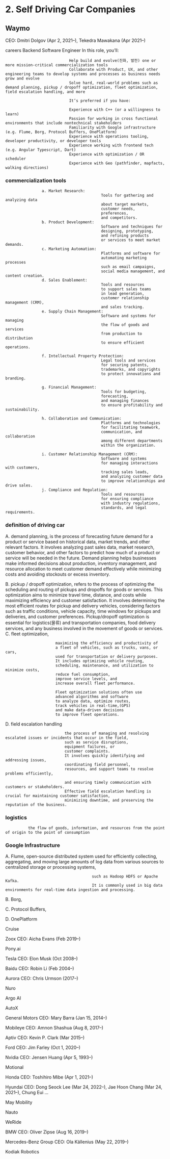 
# 2. Self Driving Car Companies

## Waymo
CEO: Dmitri Dolgov (Apr 2, 2021–), Tekedra Mawakana (Apr 2021–)

  careers
        Backend Software Engineer
                                In this role, you’ll: 
                                
                                Help build and evolve(진화, 발전) one or more mission-critical commercialization tools 
                                Collaborate with Product, UX, and other engineering teams to develop systems and processes as business needs grow and evolve
                                Solve hard, real-world problems such as demand planning, pickup / dropoff optimization, fleet optimization, field escalation handling, and more
                                
                                It’s preferred if you have: 
                                
                                Experience with C++ (or a willingness to learn)
                                Passion for working in cross functional environments that include nontechnical stakeholders
                                Familiarity with Google infrastructure (e.g. Flume, Borg, Protocol Buffers, OnePlatform)
                                Experience with operations tooling, developer productivity, or developer tools
                                Experience working with frontend tech (e.g. Angular Typescript, Dart)
                                Experience with optimization / OR scheduler
                                Experience with Geo (pathfinder, mapfacts, walking directions)
                        
  ### commercialization tools
                    a. Market Research: 
                                              Tools for gathering and analyzing data 
                                              about target markets, 
                                              customer needs, 
                                              preferences, 
                                              and competitors.
                    b. Product Development: 
                                              Software and techniques for 
                                              designing, prototyping, 
                                              and refining products 
                                              or services to meet market demands.
                    c. Marketing Automation: 
                                              Platforms and software for 
                                              automating marketing processes 
                                              such as email campaigns, 
                                              social media management, and content creation.
                    d. Sales Enablement: 
                                              Tools and resources 
                                              to support sales teams 
                                              in lead generation, 
                                              customer relationship management (CRM), 
                                              and sales tracking.
                    e. Supply Chain Management: 
                                              Software and systems for managing 
                                              the flow of goods and services 
                                              from production to distribution
                                              to ensure efficient operations.
                                              
                    f. Intellectual Property Protection: 
                                              Legal tools and services 
                                              for securing patents, 
                                              trademarks, and copyrights 
                                              to protect innovations and branding.
                                              
                    g. Financial Management: 
                                              Tools for budgeting, 
                                              forecasting, 
                                              and managing finances 
                                              to ensure profitability and sustainability.
                                              
                    h. Collaboration and Communication: 
                                              Platforms and technologies 
                                              for facilitating teamwork, 
                                              communication, and collaboration 
                                              among different departments 
                                              within the organization.
                                              
                    i. Customer Relationship Management (CRM): 
                                              Software and systems
                                              for managing interactions with customers, 
                                              tracking sales leads, 
                                              and analyzing customer data 
                                              to improve relationships and drive sales.
                    j. Compliance and Regulation: 
                                              Tools and resources 
                                              for ensuring compliance
                                              with industry regulations, 
                                              standards, and legal requirements.


### definition of driving car

A. demand planning, 
                          is the process of forecasting future demand for a product or service based on
                          historical data, market trends, and other relevant factors.
                          It involves analyzing 
                          past sales data, market research, customer behavior, and other factors
                          to predict how much of a product or service will be needed in the future. 
                          Demand planning helps businesses make informed decisions 
                          about production, inventory management, and resource allocation to meet customer demand effectively 
                          while minimizing costs and 
                          avoiding stockouts or excess inventory.
                          
B. pickup / dropoff optimization, 
                           refers to the process of optimizing the scheduling and 
                           routing of pickups and dropoffs for goods or services. 
                           This optimization aims
                           to minimize travel time, distance, and costs
                           while maximizing efficiency and customer satisfaction. 
                           It involves determining the most efficient routes for pickup and delivery vehicles, 
                           considering factors such as traffic conditions, 
                           vehicle capacity, time windows for pickups and deliveries,
                           and customer preferences. 
                           Pickup/dropoff optimization is essential 
                           for logistics(물류) and transportation companies,
                           food delivery services, and any business involved
                           in the movement of goods or services.
C. fleet optimization, 

                          maximizing the efficiency and productivity of 
                          a fleet of vehicles, such as trucks, vans, or cars,
                          used for transportation or delivery purposes.
                          It includes optimizing vehicle routing, 
                          scheduling, maintenance, and utilization to minimize costs, 
                          reduce fuel consumption, 
                          improve service levels, and
                          increase overall fleet performance. 
                          
                          Fleet optimization solutions often use 
                          advanced algorithms and software 
                          to analyze data, optimize routes, 
                          track vehicles in real-time,(GPS)
                          and make data-driven decisions 
                          to improve fleet operations.

D. field escalation handling

                              the process of managing and resolving escalated issues or incidents that occur in the field, 
                              such as service disruptions,
                              equipment failures, or
                              customer complaints.
                              It involves quickly identifying and addressing issues,
                              coordinating field personnel,
                              resources, and support teams to resolve problems efficiently, 
                              
                              and ensuring timely communication with customers or stakeholders.
                              Effective field escalation handling is crucial for maintaining customer satisfaction, 
                              minimizing downtime, and preserving the reputation of the business.
### logistics
              the flow of goods, information, and resources from the point of origin to the point of consumption

### Google Infrastructure
A. Flume, 
                                          open-source distributed system used for efficiently collecting, aggregating,
                                          and moving large amounts of log data from various sources
                                          to centralized storage or processing systems,
                                          
                                          such as Hadoop HDFS or Apache Kafka. 
                                          It is commonly used in big data environments for real-time data ingestion and processing.

B. Borg, 

C. Protocol Buffers, 

D. OnePlatform





Cruise

Zoox
CEO: Aicha Evans (Feb 2019–)

Pony.ai

Tesla
CEO: Elon Musk (Oct 2008–)

Baidu
CEO: Robin Li (Feb 2004–)

Aurora
CEO: Chris Urmson (2017–)

Nuro

Argo AI

AutoX

General Motors
CEO: Mary Barra (Jan 15, 2014–)

Mobileye
CEO: Amnon Shashua (Aug 8, 2017–)

Aptiv
CEO: Kevin P. Clark (Mar 2015–)

Ford
CEO: Jim Farley (Oct 1, 2020–)

Nvidia
CEO: Jensen Huang (Apr 5, 1993–)

Motional

Honda
CEO: Toshihiro Mibe (Apr 1, 2021–)

Hyundai
CEO: Dong Seock Lee (Mar 24, 2022–), Jae Hoon Chang (Mar 24, 2021–), Chung Eui ...

May Mobility

Nauto

WeRide

BMW
CEO: Oliver Zipse (Aug 16, 2019–)

Mercedes-Benz Group
CEO: Ola Källenius (May 22, 2019–)

Kodiak Robotics
